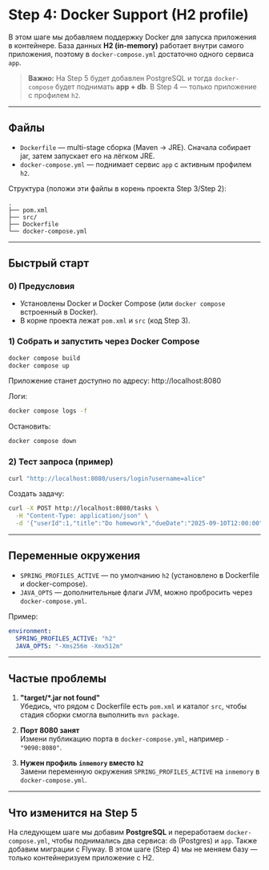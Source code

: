 # Step 4: Docker Support (H2 profile)

В этом шаге мы добавляем поддержку Docker для запуска приложения в контейнере. 
База данных **H2 (in-memory)** работает внутри самого приложения, поэтому в `docker-compose.yml` достаточно одного сервиса `app`.

> **Важно:** На Step 5 будет добавлен PostgreSQL и тогда `docker-compose` будет поднимать **app + db**. 
> В Step 4 — только приложение с профилем `h2`.

---

## Файлы
- `Dockerfile` — multi-stage сборка (Maven → JRE). Сначала собирает jar, затем запускает его на лёгком JRE.
- `docker-compose.yml` — поднимает сервис `app` с активным профилем `h2`.

Структура (положи эти файлы в корень проекта Step 3/Step 2):
```
.
├── pom.xml
├── src/
├── Dockerfile
└── docker-compose.yml
```

---

## Быстрый старт

### 0) Предусловия
- Установлены Docker и Docker Compose (или `docker compose` встроенный в Docker).
- В корне проекта лежат `pom.xml` и `src` (код Step 3).

### 1) Собрать и запустить через Docker Compose
```bash
docker compose build
docker compose up
```
Приложение станет доступно по адресу: http://localhost:8080

Логи:
```bash
docker compose logs -f
```

Остановить:
```bash
docker compose down
```

### 2) Тест запроса (пример)
```bash
curl "http://localhost:8080/users/login?username=alice"
```

Создать задачу:
```bash
curl -X POST http://localhost:8080/tasks \
  -H "Content-Type: application/json" \
  -d '{"userId":1,"title":"Do homework","dueDate":"2025-09-10T12:00:00"}'
```

---

## Переменные окружения
- `SPRING_PROFILES_ACTIVE` — по умолчанию `h2` (установлено в Dockerfile и docker-compose). 
- `JAVA_OPTS` — дополнительные флаги JVM, можно пробросить через `docker-compose.yml`.

Пример:
```yaml
environment:
  SPRING_PROFILES_ACTIVE: "h2"
  JAVA_OPTS: "-Xms256m -Xmx512m"
```

---

## Частые проблемы

1. **"target/*.jar not found"**  
   Убедись, что рядом с Dockerfile есть `pom.xml` и каталог `src`, чтобы стадия сборки смогла выполнить `mvn package`.

2. **Порт 8080 занят**  
   Измени публикацию порта в `docker-compose.yml`, например `- "9090:8080"`.

3. **Нужен профиль `inmemory` вместо `h2`**  
   Замени переменную окружения `SPRING_PROFILES_ACTIVE` на `inmemory` в `docker-compose.yml`.

---

## Что изменится на Step 5
На следующем шаге мы добавим **PostgreSQL** и переработаем `docker-compose.yml`, чтобы поднимались два сервиса: `db` (Postgres) и `app`. 
Также добавим миграции с Flyway. В этом шаге (Step 4) мы не меняем базу — только контейнеризуем приложение с H2.
